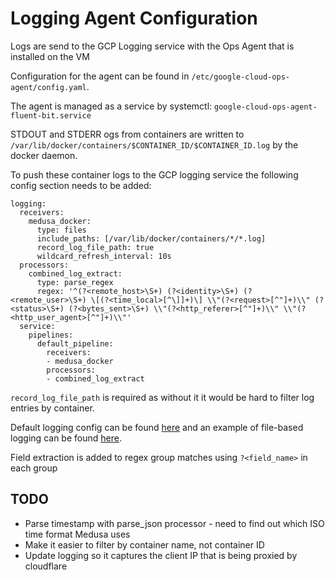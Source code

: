 # Logging Agent Configuration

Logs are send to the GCP Logging service with the Ops Agent that is installed on the VM

Configuration for the agent can be found in `/etc/google-cloud-ops-agent/config.yaml`.

The agent is managed as a service by systemctl: `google-cloud-ops-agent-fluent-bit.service`

STDOUT and STDERR ogs from containers are written to `/var/lib/docker/containers/$CONTAINER_ID/$CONTAINER_ID.log` by the docker daemon.

To push these container logs to the GCP logging service the following config section needs to be added:

```
logging:
  receivers:
    medusa_docker:
      type: files
      include_paths: [/var/lib/docker/containers/*/*.log]
      record_log_file_path: true
      wildcard_refresh_interval: 10s
  processors:
    combined_log_extract:
      type: parse_regex
      regex: '^(?<remote_host>\S+) (?<identity>\S+) (?<remote_user>\S+) \[(?<time_local>[^\]]+)\] \\"(?<request>[^"]+)\\" (?<status>\S+) (?<bytes_sent>\S+) \\"(?<http_referer>[^"]+)\\" \\"(?<http_user_agent>[^"]+)\\"'
  service:
    pipelines:
      default_pipeline:
        receivers:
        - medusa_docker
        processors:
        - combined_log_extract

```

`record_log_file_path` is required as without it it would be hard to filter log entries by container.

Default logging config can be found [here](https://cloud.google.com/logging/docs/agent/ops-agent/configuration#default) and an example of file-based logging can be found [here](https://cloud.google.com/logging/docs/agent/ops-agent/configuration#logging-receiver-examples).

Field extraction is added to regex group matches using `?<field_name>` in each group


## TODO

- Parse timestamp with parse_json processor - need to find out which ISO time format Medusa uses
- Make it easier to filter by container name, not container ID
- Update logging so it captures the client IP that is being proxied by cloudflare